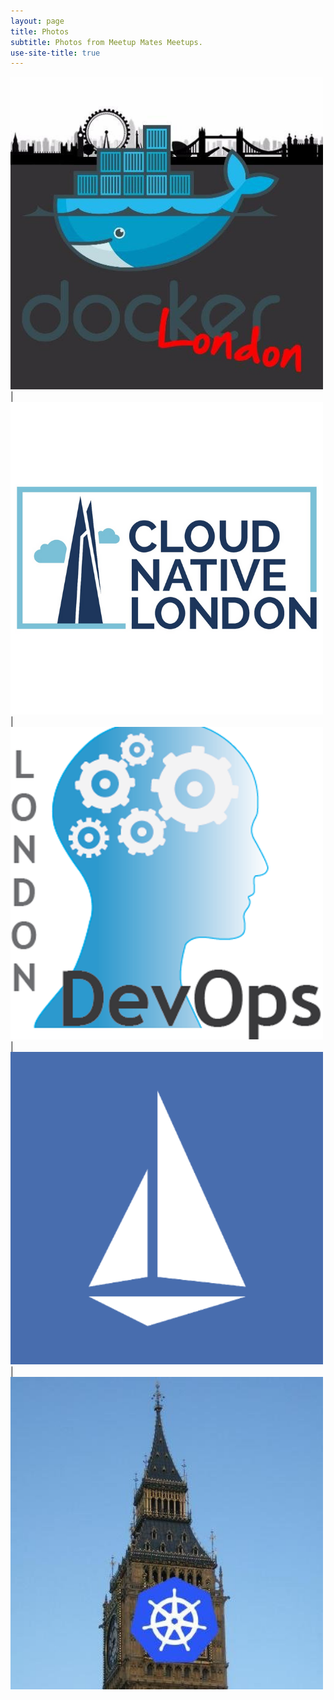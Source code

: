 ```yaml
---
layout: page
title: Photos
subtitle: Photos from Meetup Mates Meetups. 
use-site-title: true
---
```


[![MeetupMates_DockerLondon](/img/MeetupMates_Docker_London.png "MeetupMates_DockerLondon")](https://www.meetup.com/Docker-London/) | 
[![MeetupMates_Cloud_Native](/img/MeetupMates_Cloud_Native.png "MeetupMates_Cloud_Native")](https://www.meetup.com/Cloud-Native-London/) | 
[![MeetupMates_London_DevOps](/img/MeetupMates_London_DevOps.png "MeetupMates_London_DevOps")](https://www.meetup.com/London-DevOps/) | 
[![MeetupMates_Istio](/img/MeetupMates_Istio.png "MeetupMates_Istio")](https://www.meetup.com/Istio-London/) | 
[![MeetupMates_Kubernetes](/img/MeetupMates_Kubernetes.png "MeetupMates_Kubernetes")](https://www.meetup.com/Kubernetes-London/)
